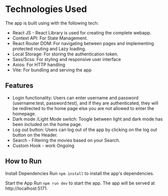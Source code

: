 # Technologies Used

The app is built using with the following tech:
- React JS - React Library is used for creating the complete webapp.
- Context API: For State Management.
- React Router DOM: For navigating between pages and implementing protected routing and Lazy loading.
- Local Storage: For storing the authentication token.
- Sass/Scss: For styling and responsive user interface
- Axios: For HTTP handling 
- Vite: For bundling and serving the app

## Features
- Login functionality: Users can enter username and password (username:test, password:test), and if they are authenticated, they will be redirected to the home page else you are not allowed to enter the homepage.
- Dark mode /Light Mode switch: Toogle between light and dark mode has been included on the home page.
- Log out button: Users can log out of the app by clicking on the log out button on the Header.
- Search - Filtering the movies based on your Search.
- Custom Hook - work Ongoing

## How to Run
Install Dependencies
Run <code>npm install</code> to install the app's dependencies.

Start the App
Run <code>npm run dev</code> to start the app. The app will be served at http://localhost:5171.
